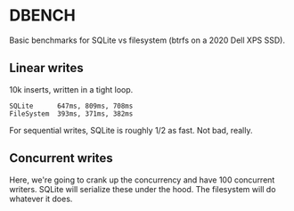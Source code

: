 # DBENCH

Basic benchmarks for SQLite vs filesystem (btrfs on a 2020 Dell XPS SSD).

## Linear writes

10k inserts, written in a tight loop.

```
SQLite      647ms, 809ms, 708ms
FileSystem  393ms, 371ms, 382ms
```

For sequential writes, SQLite is roughly 1/2 as fast. Not bad, really.

## Concurrent writes

Here, we're going to crank up the concurrency and have 100 concurrent writers. SQLite will serialize these under the hood. The filesystem will do whatever it does.


